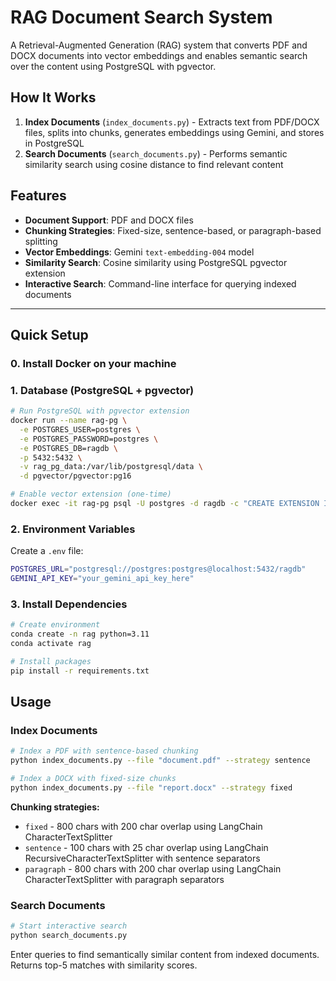 # RAG Document Search System

A Retrieval-Augmented Generation (RAG) system that converts PDF and DOCX documents into vector embeddings and enables semantic search over the content using PostgreSQL with pgvector.

## How It Works

1. **Index Documents** (`index_documents.py`) - Extracts text from PDF/DOCX files, splits into chunks, generates embeddings using Gemini, and stores in PostgreSQL
2. **Search Documents** (`search_documents.py`) - Performs semantic similarity search using cosine distance to find relevant content

## Features

- **Document Support**: PDF and DOCX files
- **Chunking Strategies**: Fixed-size, sentence-based, or paragraph-based splitting
- **Vector Embeddings**: Gemini `text-embedding-004` model
- **Similarity Search**: Cosine similarity using PostgreSQL pgvector extension
- **Interactive Search**: Command-line interface for querying indexed documents

---

## Quick Setup

### 0. Install Docker on your machine

### 1. Database (PostgreSQL + pgvector)
```bash
# Run PostgreSQL with pgvector extension
docker run --name rag-pg \
  -e POSTGRES_USER=postgres \
  -e POSTGRES_PASSWORD=postgres \
  -e POSTGRES_DB=ragdb \
  -p 5432:5432 \
  -v rag_pg_data:/var/lib/postgresql/data \
  -d pgvector/pgvector:pg16

# Enable vector extension (one-time)
docker exec -it rag-pg psql -U postgres -d ragdb -c "CREATE EXTENSION IF NOT EXISTS vector;"
```

### 2. Environment Variables
Create a `.env` file:
```bash
POSTGRES_URL="postgresql://postgres:postgres@localhost:5432/ragdb"
GEMINI_API_KEY="your_gemini_api_key_here"
```

### 3. Install Dependencies
```bash
# Create environment
conda create -n rag python=3.11
conda activate rag
```

```bash
# Install packages
pip install -r requirements.txt
```

## Usage

### Index Documents
```bash
# Index a PDF with sentence-based chunking
python index_documents.py --file "document.pdf" --strategy sentence

# Index a DOCX with fixed-size chunks  
python index_documents.py --file "report.docx" --strategy fixed
```

**Chunking strategies:**
- `fixed` - 800 chars with 200 char overlap using LangChain CharacterTextSplitter
- `sentence` - 100 chars with 25 char overlap using LangChain RecursiveCharacterTextSplitter with sentence separators
- `paragraph` - 800 chars with 200 char overlap using LangChain CharacterTextSplitter with paragraph separators

### Search Documents
```bash
# Start interactive search
python search_documents.py
```
Enter queries to find semantically similar content from indexed documents. Returns top-5 matches with similarity scores.